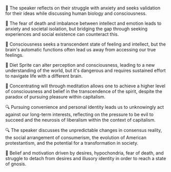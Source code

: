 🤔 The speaker reflects on their struggle with anxiety and seeks validation for their ideas while discussing human biology and consciousness.

🧠 The fear of death and imbalance between intellect and emotion leads to anxiety and societal isolation, but bridging the gap through seeking experiences and social existence can counteract this.

🧠 Consciousness seeks a transcendent state of feeling and intellect, but the brain's automatic functions often lead us away from accessing our true feelings.

🧠 Diet Sprite can alter perception and consciousness, leading to a new understanding of the world, but it's dangerous and requires sustained effort to navigate life with a different brain.

🧘 Concentrating will through meditation allows one to achieve a higher level of consciousness and belief in the transcendence of the spirit, despite the paradox of pursuing pleasure within capitalism.

🔍 Pursuing convenience and personal identity leads us to unknowingly act against our long-term interests, reflecting on the pressure to be evil to succeed and the neurosis of liberalism within the context of capitalism.

🔍 The speaker discusses the unpredictable changes in consensus reality, the social arrangement of consumerism, the evolution of American protestantism, and the potential for a transformation in society.

📝 Belief and motivation driven by desires, hypochondria, fear of death, and struggle to detach from desires and illusory identity in order to reach a state of gnosis.

